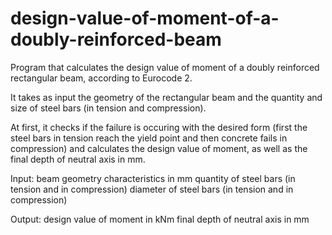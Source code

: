# design-value-of-moment-of-a-doubly-reinforced-beam
Program that calculates the design value of moment of a doubly reinforced rectangular beam, according to Eurocode 2. 

It takes as input the geometry of the rectangular beam and the quantity and size of steel bars 
(in tension and compression).

At first, it checks if the failure is occuring with the desired form (first the steel bars in tension reach the
yield point and then concrete fails in compression) and calculates the design value of moment, 
as well as the final depth of neutral axis in mm.

Input: 
beam geometry characteristics in mm
quantity of steel bars (in tension and in compression)
diameter of steel bars (in tension and in compression)

Output:
design value of moment in kNm
final depth of neutral axis in mm
